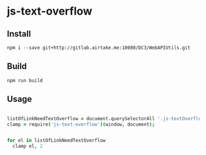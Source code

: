 js-text-overflow
===================


Install
---------------------
```
npm i --save git+http://gitlab.airtake.me:10080/DC3/WebAPIUtils.git
```



Build
---------------------
```
npm run build
```



Usage
-------------
``` coffeescript

listOfLinkNeedTextOverflow = document.querySelectorAll '.js-textOverflow'
clamp = require('js-text-overflow')(window, document);


for el in listOfLinkNeedTextOverflow
  clamp el, 2

```
